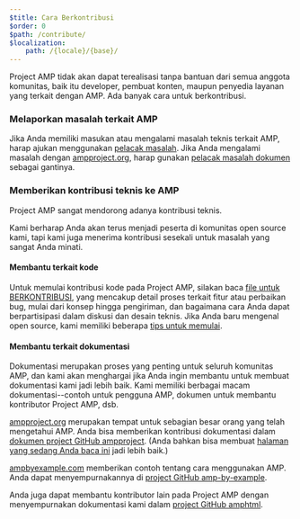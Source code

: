 ```yaml
---
$title: Cara Berkontribusi
$order: 0
$path: /contribute/
$localization:
    path: /{locale}/{base}/
---
```


Project AMP tidak akan dapat terealisasi tanpa bantuan dari semua anggota komunitas, baik itu developer, pembuat konten, maupun penyedia layanan yang terkait dengan AMP. Ada banyak cara untuk berkontribusi.

### Melaporkan masalah terkait AMP

 Jika Anda memiliki masukan atau mengalami masalah teknis terkait AMP, harap ajukan menggunakan [pelacak masalah](https://github.com/ampproject/amphtml/issues). Jika Anda mengalami masalah dengan [ampproject.org](https://ampproject.org), harap gunakan [pelacak masalah dokumen](https://github.com/ampproject/docs/issues) sebagai gantinya.

### Memberikan kontribusi teknis ke AMP

Project AMP sangat mendorong adanya kontribusi teknis.

Kami berharap Anda akan terus menjadi peserta di komunitas open source kami, tapi kami juga menerima kontribusi sesekali untuk masalah yang sangat Anda minati.

#### Membantu terkait kode

 Untuk memulai kontribusi kode pada Project AMP, silakan baca [file untuk BERKONTRIBUSI](https://github.com/ampproject/amphtml/blob/master/CONTRIBUTING.md), yang mencakup detail proses terkait fitur atau perbaikan bug, mulai dari konsep hingga pengiriman, dan bagaimana cara Anda dapat berpartisipasi dalam diskusi dan desain teknis. Jika Anda baru mengenal open source, kami memiliki beberapa [tips untuk memulai](https://github.com/ampproject/amphtml/blob/master/CONTRIBUTING.md#contributing-code).

#### Membantu terkait dokumentasi

Dokumentasi merupakan proses yang penting untuk seluruh komunitas AMP, dan kami akan menghargai jika Anda ingin membantu untuk membuat dokumentasi kami jadi lebih baik. Kami memiliki berbagai macam dokumentasi--contoh untuk pengguna AMP, dokumen untuk membantu kontributor Project AMP, dsb.

[ampproject.org](https://ampproject.org)  merupakan tempat untuk sebagian besar orang yang telah mengetahui AMP. Anda bisa memberikan kontribusi dokumentasi dalam [dokumen project GitHub ampproject](https://github.com/ampproject/docs). (Anda bahkan bisa membuat [halaman yang sedang Anda baca ini](https://github.com/ampproject/docs/blob/master/content/docs/contribute/contribute.md) jadi lebih baik.)

[ampbyexample.com](https://ampbyexample.com) memberikan contoh tentang cara menggunakan AMP. Anda dapat menyempurnakannya di [project GitHub amp-by-example](https://github.com/ampproject/amp-by-example/).

 Anda juga dapat membantu kontributor lain pada Project AMP dengan menyempurnakan dokumentasi kami dalam [project GitHub amphtml](https://github.com/ampproject/amphtml).

